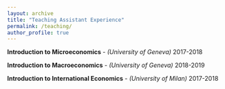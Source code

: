 ```yaml
---
layout: archive
title: "Teaching Assistant Experience"
permalink: /teaching/
author_profile: true
---
```


**Introduction to Microeconomics** - *(University of Geneva)*
2017-2018

**Introduction to Macroeconomics** - *(University of Geneva)*
2018-2019

**Introduction to International Economics** - *(University of Milan)*
2017-2018
